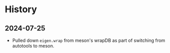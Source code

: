 History
=======

2024-07-25
----------
* Pulled down `eigen.wrap` from meson's wrapDB as part of switching
  from autotools to meson.
